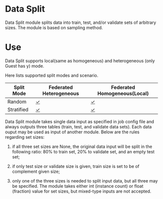 # Data Split

Data Split module splits data into train, test, and/or validate
sets of arbitrary sizes. The module is based on sampling method.

# Use

Data Split supports local(same as homogeneous) and heterogeneous (only Guest has y) mode.

Here lists supported split modes and scenario.

| Split Mode 	 | Federated Heterogeneous                                                        | Federated Homogeneous(Local)                                                   |
|--------------|--------------------------------------------------------------------------------|--------------------------------------------------------------------------------|
| Random     	 | [&check;](../../../examples/pipeline/data_split/test_data_split.py)            | [&check;](../../../examples/pipeline/data_split/test_data_split_multi_host.py) |
| Stratified 	 | [&check;](../../../examples/pipeline/data_split/test_data_split_stratified.py) | [&check;](../../../examples/pipeline/data_split/test_data_split_stratified.py) |

Data Split module takes single data input as specified in job config file
and always outputs three tables (train, test, and validate
data sets). Each data ouput may be used as input of another module. Below are the
rules regarding set sizes:

1. if all three set sizes are None, the
   original data input will be split in the following ratio: 80% to train
   set, 20% to validate set, and an empty test set;

2. if only test size or
   validate size is given, train size is set to be of complement given
   size;

3. only one of the three sizes is needed to split input data, but
   all three may be specified. The module takes either int (instance count)
   or float (fraction) value for set sizes, but mixed-type inputs are not accepted.
